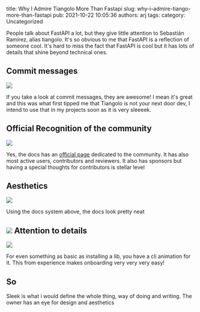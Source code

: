 title: Why I Admire Tiangolo More Than Fastapi
slug: why-i-admire-tiango-more-than-fastapi
pub: 2021-10-22 10:05:36
authors: arj
tags: 
category: Uncategorized

People talk about FastAPI a lot, but they give little attention to Sebastián Ramírez, alias tiangolo. It's so obvious to me that FastAPI is a reflection of someone cool. It's hard to miss the fact that FastAPI is cool but it has lots of details that shine beyond technical ones.

Commit messages
---------------


![](https://www.pythonkitchen.com/wp-content/uploads/2021/10/Screenshot-from-2021-10-22-10-59-45-e1634886066438.png)

If you take a look at commit messages, they are awesome! I mean it's great and this was what first tipped me that Tiangolo is not your next door dev, I intend to use that in my projects soon as it is very sleeeek.

Official Recognition of the community
-------------------------------------


![](https://www.pythonkitchen.com/wp-content/uploads/2021/10/Screenshot-from-2021-10-22-11-04-35-e1634886341213.png)

Yes, the docs has an [official page](https://fastapi.tiangolo.com/fastapi-people/) dedicated to the community. It has also most active users, contributors and reviewers. It also has sponsors but having a special thoughts for contributors is stellar level

Aesthetics
----------


![](https://www.pythonkitchen.com/wp-content/uploads/2021/10/Screenshot-from-2021-10-22-11-11-23-e1634889777136.png)

Using the docs system above, the docs look pretty neat

![](https://www.pythonkitchen.com/wp-content/uploads/2021/10/Screenshot-from-2021-10-22-12-03-53-e1634889882774.png)
Attention to details
--------------------


![](https://www.pythonkitchen.com/wp-content/uploads/2021/10/Screenshot-from-2021-10-22-11-09-14-e1634886595498.png)

For even something as basic as installing a lib, you have a cli animation for it. This from experience makes onboarding very very very easy!

So
--



Sleek is what i would define the whole thing, way of doing and writing. The owner has an eye for design and aesthetics
